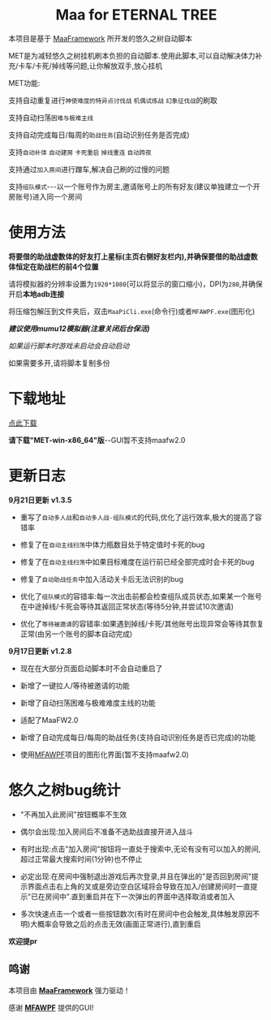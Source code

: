 <!-- markdownlint-disable MD033 MD041 -->
<p align="center">
</p>

<div align="center">

# Maa for ETERNAL TREE

</div>

本项目是基于 [MaaFramework](https://github.com/MaaXYZ/MaaFramework) 所开发的悠久之树自动脚本

MET是为减轻悠久之树挂机刷本负担的自动脚本.使用此脚本,可以自动解决体力补充/卡车/卡死/掉线等问题,让你解放双手,放心挂机

MET功能:

支持自动重复进行`神使难度的特异点讨伐战` `机偶试炼战` `幻象征伐战`的刷取

支持自动扫荡`困难与极难主线`

支持自动完成每日/每周的`助战任务`(自动识别任务是否完成)

支持`自动补体` `自动建房` `卡死重启` `掉线重连` `自动跨夜`

支持通过`加入房间`进行蹭车,解决自己刷的过慢的问题

支持`组队模式`---以一个账号作为房主,邀请账号上的所有好友(建议单独建立一个开房账号)进入同一个房间

# 使用方法

**将要借的助战虚数体的好友打上星标(主页右侧好友栏内),并确保要借的助战虚数体恒定在助战栏的前4个位置**

请将模拟器的分辨率设置为`1920*1080`(可以将显示的窗口缩小)，DPI为`280`,并确保开启**本地adb连接**

将压缩包解压到文件夹后，双击`MaaPiCli.exe`(命令行)或者`MFAWPF.exe`(图形化)

***建议使用mumu12模拟器(注意关闭后台保活)***

*如果运行脚本时游戏未启动会自动启动*

如果需要多开,请将脚本复制多份

# 下载地址
[点此下载](https://github.com/shanchuan001/MET/releases)

**请下载"MET-win-x86_64"版**--GUI暂不支持maafw2.0


# 更新日志
**9月21日更新**  **v1.3.5**

  - 重写了`自动多人战`和`自动多人战-组队模式`的代码,优化了运行效率,极大的提高了容错率

  - 修复了在`自动主线扫荡`中体力瓶数目处于特定值时卡死的bug

  - 修复了在`自动主线扫荡`中如果目标难度在运行前已经全部完成时会卡死的bug

  - 修复了`自动助战任务`中加入活动关卡后无法识别的bug

  - 优化了`组队模式`的容错率:每一次出击前都会检查组队成员状态,如果某一个账号在中途掉线/卡死会等待其返回正常状态(等待5分钟,并尝试10次邀请)

  - 优化了`等待被邀请`的容错率:如果遇到掉线/卡死/其他账号出现异常会等待其恢复正常(由另一个账号的脚本自动完成)
  
**9月17日更新**  **v1.2.8**

  - 现在在大部分页面启动脚本时不会自动重启了

  - 新增了一键拉人/等待被邀请的功能

  - 新增了自动扫荡困难与极难难度主线的功能

  - 适配了MaaFW2.0

  - 新增了自动完成每日/每周的助战任务(支持自动识别任务是否已完成)的功能
  
  - 使用[MFAWPF](https://github.com/SweetSmellFox/MFAWPF)项目的图形化界面(暂不支持maafw2.0)


# 悠久之树bug统计

  - "不再加入此房间"按钮概率不生效

  - 偶尔会出现:加入房间后不准备不选助战直接开进入战斗

  - 有时出现:点击"加入房间"按钮将一直处于搜索中,无论有没有可以加入的房间,超过正常最大搜索时间(1分钟)也不停止

  - 必定出现:在房间中强制退出游戏后再次登录,并且在弹出的"是否回到房间"提示界面点击右上角的叉或是旁边空白区域将会导致在加入/创建房间时一直提示"已在房间中".直到重启并在下一次弹出的界面中选择取消或者加入

  - 多次快速点击一个或者一些按钮数次(有时在房间中也会触发,具体触发原因不明)大概率会导致之后的点击无效(画面正常进行),直到重启

  **欢迎提pr**

## 鸣谢

本项目由 **[MaaFramework](https://github.com/MaaXYZ/MaaFramework)** 强力驱动！
 
感谢 **[MFAWPF](https://github.com/SweetSmellFox/MFAWPF)** 提供的GUI!

